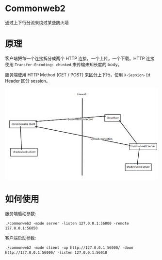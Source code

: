 # Commonweb2
通过上下行分流来绕过某些防火墙

# 原理
客户端把每一个连接拆分成两个 HTTP 连接，一个上传，一个下载。HTTP 连接使用 `Transfer-Encoding: chunked` 来传输未知长度的 body。

服务端使用 HTTP Method (GET / POST) 来区分上下行，使用 `X-Session-Id` Header 区分 session。

![img](https://github.com/sduoduo233/commonweb2/raw/master/commonweb2.png)

# 如何使用
服务端启动参数:

```
./commonweb2 -mode server -listen 127.0.0.1:56000 -remote 127.0.0.1:56050
```

客户端启动参数:

```
./commonweb2 -mode client -up http://127.0.0.1:56000/ -down http://127.0.0.1:56000/ -listen 127.0.0.1:56010
```
